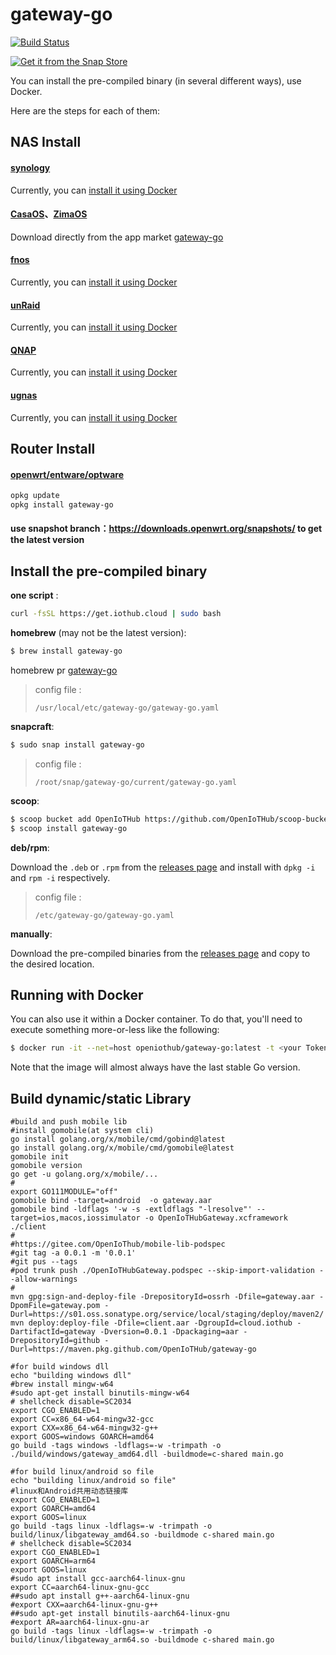 # gateway-go
[![Build Status](https://travis-ci.com/OpenIoTHub/gateway-go.svg?branch=master)](https://travis-ci.com/OpenIoTHub/gateway-go)

[![Get it from the Snap Store](https://snapcraft.io/static/images/badges/en/snap-store-white.svg)](https://snapcraft.io/gateway-go)

You can install the pre-compiled binary (in several different ways),
use Docker.

Here are the steps for each of them:
## NAS Install

#### [synology](https://www.synology.com)
Currently, you can [install it using Docker](https://www.bilibili.com/video/BV1of4y1G7Jb)
#### [CasaOS](https://www.casaos.io)、[ZimaOS](https://www.zimaspace.com)
Download directly from the app market [gateway-go](https://github.com/IceWhaleTech/CasaOS-AppStore/tree/main/Apps/Gateway-go)
#### [fnos](https://www.fnnas.com)
Currently, you can [install it using Docker](#running-with-docker)
#### [unRaid](https://unraid.net)
Currently, you can [install it using Docker](https://www.bilibili.com/video/BV1EzWFeSEGC)
#### [QNAP](https://www.qnap.com.cn/zh-cn)
Currently, you can [install it using Docker](#running-with-docker)
#### [ugnas](https://www.ugnas.com)
Currently, you can [install it using Docker](#running-with-docker)
## Router Install

#### [openwrt/entware/optware](https://openwrt.org/)
```sh
opkg update
opkg install gateway-go
```
#### use snapshot branch：https://downloads.openwrt.org/snapshots/ to get the latest version

## Install the pre-compiled binary

**one script** :
```sh
curl -fsSL https://get.iothub.cloud | sudo bash
```

**homebrew** (may not be the latest version):

```sh
$ brew install gateway-go
```
homebrew pr [gateway-go](https://github.com/Homebrew/homebrew-core/blob/master/Formula/gateway-go.rb)
>config file :
>```text
> /usr/local/etc/gateway-go/gateway-go.yaml
>```


**snapcraft**:

```sh
$ sudo snap install gateway-go
```
>config file :
>```text
> /root/snap/gateway-go/current/gateway-go.yaml
>```


**scoop**:

```sh
$ scoop bucket add OpenIoTHub https://github.com/OpenIoTHub/scoop-bucket.git
$ scoop install gateway-go
```

**deb/rpm**:

Download the `.deb` or `.rpm` from the [releases page][releases] and
install with `dpkg -i` and `rpm -i` respectively.  
>config file :
>```text
> /etc/gateway-go/gateway-go.yaml
>```

**manually**:

Download the pre-compiled binaries from the [releases page][releases] and
copy to the desired location.

## Running with Docker

You can also use it within a Docker container. To do that, you'll need to
execute something more-or-less like the following:

```sh
$ docker run -it --net=host openiothub/gateway-go:latest -t <your Token>
```

Note that the image will almost always have the last stable Go version.

[releases]: https://github.com/OpenIoTHub/gateway-go/releases
## Build dynamic/static Library
```shell
#build and push mobile lib
#install gomobile(at system cli)
go install golang.org/x/mobile/cmd/gobind@latest
go install golang.org/x/mobile/cmd/gomobile@latest
gomobile init
gomobile version
go get -u golang.org/x/mobile/...
#
export GO111MODULE="off"
gomobile bind -target=android  -o gateway.aar
gomobile bind -ldflags '-w -s -extldflags "-lresolve"' --target=ios,macos,iossimulator -o OpenIoTHubGateway.xcframework ./client
#
#https://gitee.com/OpenIoThub/mobile-lib-podspec
#git tag -a 0.0.1 -m '0.0.1'
#git pus --tags
#pod trunk push ./OpenIoTHubGateway.podspec --skip-import-validation --allow-warnings
#
mvn gpg:sign-and-deploy-file -DrepositoryId=ossrh -Dfile=gateway.aar -DpomFile=gateway.pom -Durl=https://s01.oss.sonatype.org/service/local/staging/deploy/maven2/
mvn deploy:deploy-file -Dfile=client.aar -DgroupId=cloud.iothub -DartifactId=gateway -Dversion=0.0.1 -Dpackaging=aar -DrepositoryId=github -Durl=https://maven.pkg.github.com/OpenIoTHub/gateway-go
```
```shell
#for build windows dll
echo "building windows dll"
#brew install mingw-w64
#sudo apt-get install binutils-mingw-w64
# shellcheck disable=SC2034
export CGO_ENABLED=1
export CC=x86_64-w64-mingw32-gcc
export CXX=x86_64-w64-mingw32-g++
export GOOS=windows GOARCH=amd64
go build -tags windows -ldflags=-w -trimpath -o ./build/windows/gateway_amd64.dll -buildmode=c-shared main.go
```
```shell
#for build linux/android so file
echo "building linux/android so file"
#linux和Android共用动态链接库
export CGO_ENABLED=1
export GOARCH=amd64
export GOOS=linux
go build -tags linux -ldflags=-w -trimpath -o build/linux/libgateway_amd64.so -buildmode c-shared main.go
# shellcheck disable=SC2034
export CGO_ENABLED=1
export GOARCH=arm64
export GOOS=linux
#sudo apt install gcc-aarch64-linux-gnu
export CC=aarch64-linux-gnu-gcc
##sudo apt install g++-aarch64-linux-gnu
#export CXX=aarch64-linux-gnu-g++
##sudo apt-get install binutils-aarch64-linux-gnu
#export AR=aarch64-linux-gnu-ar
go build -tags linux -ldflags=-w -trimpath -o build/linux/libgateway_arm64.so -buildmode c-shared main.go
```